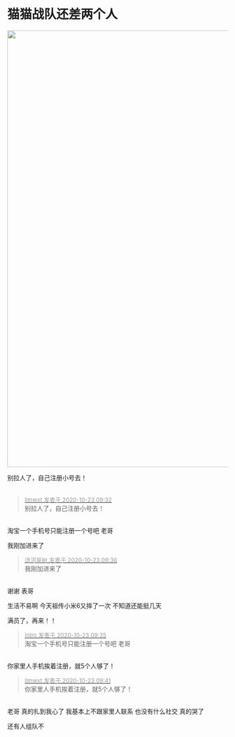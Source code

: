 # 猫猫战队还差两个人


<img id="aimg_GbVKI" onclick="zoom(this, this.src, 0, 0, 0)" class="zoom" width="600" height="1000" src="https://s1.ax1x.com/2020/10/23/BkhyCQ.md.jpg" border="0" alt="" /><br />
<img src="static/image/smiley/yct/013.gif" smilieid="43" border="0" alt="" /> <br />


别拉人了，自己注册小号去！<br />
<br />
<img src="static/image/smiley/default/time.gif" smilieid="15" border="0" alt="" /><img src="static/image/smiley/default/time.gif" smilieid="15" border="0" alt="" /><img src="static/image/smiley/default/time.gif" smilieid="15" border="0" alt="" />

<div class="quote"><blockquote><font size="2"><a href="https://www.hostloc.com/forum.php?mod=redirect&amp;goto=findpost&amp;pid=9339469&amp;ptid=757472" target="_blank"><font color="#999999">llmwxt 发表于 2020-10-23 09:32</font></a></font><br />
别拉人了，自己注册小号去！</blockquote></div><br />
淘宝一个手机号只能注册一个号吧 老哥<img src="static/image/smiley/yct/022.gif" smilieid="42" border="0" alt="" />

我刚加进来了 <img src="static/image/smiley/default/lol.gif" smilieid="12" border="0" alt="" />

<div class="quote"><blockquote><font size="2"><a href="https://www.hostloc.com/forum.php?mod=redirect&amp;goto=findpost&amp;pid=9339488&amp;ptid=757472" target="_blank"><font color="#999999">流河旱树 发表于 2020-10-23 09:36</font></a></font><br />
我刚加进来了</blockquote></div><br />
谢谢 表哥

生活不易啊 今天祖传小米6又摔了一次 不知道还能挺几天<img src="static/image/smiley/yct/020.gif" smilieid="47" border="0" alt="" />

满员了，再来！！ 

<div class="quote"><blockquote><font size="2"><a href="https://www.hostloc.com/forum.php?mod=redirect&amp;goto=findpost&amp;pid=9339486&amp;ptid=757472" target="_blank"><font color="#999999">intro 发表于 2020-10-23 09:35</font></a></font><br />
淘宝一个手机号只能注册一个号吧 老哥</blockquote></div><br />
你家里人手机挨着注册，就5个人够了！

<div class="quote"><blockquote><font size="2"><a href="https://www.hostloc.com/forum.php?mod=redirect&amp;goto=findpost&amp;pid=9339527&amp;ptid=757472" target="_blank"><font color="#999999">llmwxt 发表于 2020-10-23 09:41</font></a></font><br />
你家里人手机挨着注册，就5个人够了！</blockquote></div><br />
老哥 真的扎到我心了 我基本上不跟家里人联系 也没有什么社交 真的哭了

还有人组队不 
